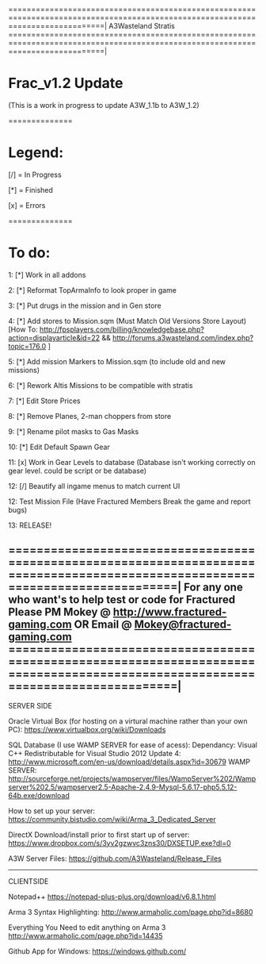 =================================================================================================================================|
A3Wasteland Stratis
=================================================================================================================================|

# Frac_v1.2 Update

(This is a work in progress to update A3W_1.1b to A3W_1.2)

==============

# Legend:

[/] = In Progress

[*] = Finished

[x] = Errors 

==============

# To do:
1:  [*] Work in all addons

2:  [*]  Reformat TopArmaInfo to look proper in game

3:  [*] Put drugs in the mission and in Gen store

4:  [*] Add stores to Mission.sqm (Must Match Old Versions Store Layout) 
[How To: http://fpsplayers.com/billing/knowledgebase.php?action=displayarticle&id=22 && http://forums.a3wasteland.com/index.php?topic=176.0 ]

5:  [*] Add mission Markers to Mission.sqm (to include old and new missions)

6:  [*] Rework Altis Missions to be compatible with stratis

7:  [*] Edit Store Prices

8:  [*] Remove Planes, 2-man choppers from store

9:  [*] Rename pilot masks to Gas Masks

10: [*] Edit Default Spawn Gear

11: [x]   Work in Gear Levels to database (Database isn't working correctly on gear level. could be script or be database)

12: [/] Beautify all ingame menus to match current UI

12:     Test Mission File (Have Fractured Members Break the game and report bugs)

13:     RELEASE!

=================================================================================================================================|
For any one who want's to help test or code for Fractured Please PM Mokey @ http://www.fractured-gaming.com 
OR
Email @ Mokey@fractured-gaming.com
=================================================================================================================================|
----------------------------------------------------
SERVER SIDE

Oracle Virtual Box (for hosting on a virtural machine rather than your own PC):
https://www.virtualbox.org/wiki/Downloads

SQL Database (I use WAMP SERVER for ease of acess):
Dependancy: Visual C++ Redistributable for Visual Studio 2012 Update 4: http://www.microsoft.com/en-us/download/details.aspx?id=30679
WAMP SERVER: http://sourceforge.net/projects/wampserver/files/WampServer%202/Wampserver%202.5/wampserver2.5-Apache-2.4.9-Mysql-5.6.17-php5.5.12-64b.exe/download 

How to set up your server:
https://community.bistudio.com/wiki/Arma_3_Dedicated_Server

DirectX Download/install prior to first start up of server:
https://www.dropbox.com/s/3yv2gzwvc3zns30/DXSETUP.exe?dl=0

A3W Server Files:
https://github.com/A3Wasteland/Release_Files

----------------------------------------------------
CLIENTSIDE

Notepad++ 
https://notepad-plus-plus.org/download/v6.8.1.html

Arma 3 Syntax Highlighting:
http://www.armaholic.com/page.php?id=8680

Everything You Need to edit anything on Arma 3
http://www.armaholic.com/page.php?id=14435

Github App for Windows:
https://windows.github.com/

